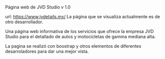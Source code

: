Página web de JVD Studio v 1.0

url: https://www.jvdetails.mx/
La página que se visualiza actualmente es de otro desarrollador.

Una página web informativa de los servicios que ofrece la empresa JVD Studio para el detallado de autos y motocicletas de gamma mediana alta.

La pagina se realizó con boostrap y otros elementos de diferentes desarroladores para dar una mejor vista.

